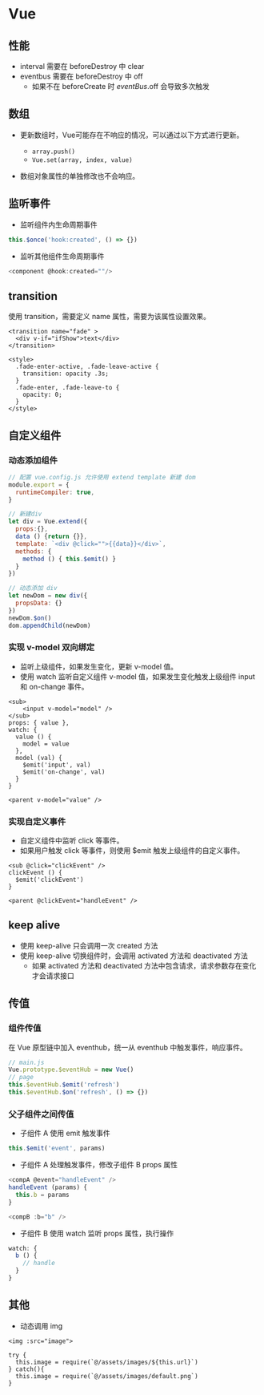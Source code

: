 # Vue

## 性能

- interval 需要在 beforeDestroy 中 clear
- eventbus 需要在 beforeDestroy 中 off
  - 如果不在 beforeCreate 时 $eventBus.$off 会导致多次触发

## 数组

- 更新数组时，Vue可能存在不响应的情况，可以通过以下方式进行更新。
  - ` array.push() `
  - ` Vue.set(array, index, value) `

- 数组对象属性的单独修改也不会响应。

## 监听事件

- 监听组件内生命周期事件
```javascript
this.$once('hook:created', () => {})
```

- 监听其他组件生命周期事件
```javascript
<component @hook:created=""/>
```

## transition

使用 transition，需要定义 name 属性，需要为该属性设置效果。
```vue
<transition name="fade" >
  <div v-if="ifShow">text</div>
</transition>

<style>
  .fade-enter-active, .fade-leave-active {
    transition: opacity .3s;
  }
  .fade-enter, .fade-leave-to {
    opacity: 0;
  }
</style>
```

## 自定义组件

### 动态添加组件

```javascript
// 配置 vue.config.js 允许使用 extend template 新建 dom
module.export = {
  runtimeCompiler: true,
}

// 新建div
let div = Vue.extend({
  props:{},
  data () {return {}},
  template: `<div @click="">{{data}}</div>`,
  methods: {
    method () { this.$emit() }
  }
})

// 动态添加 div
let newDom = new div({
  propsData: {}
})
newDom.$on()
dom.appendChild(newDom)
```

### 实现 v-model 双向绑定

- 监听上级组件，如果发生变化，更新 v-model 值。
- 使用 watch 监听自定义组件 v-model 值，如果发生变化触发上级组件 input 和 on-change 事件。
```vue
<sub>
    <input v-model="model" />
</sub>
props: { value },
watch: {
  value () {
    model = value
  },
  model (val) {
    $emit('input', val)
    $emit('on-change', val)
  }
}

<parent v-model="value" />
```

### 实现自定义事件

- 自定义组件中监听 click 等事件。
- 如果用户触发 click 等事件，则使用 $emit 触发上级组件的自定义事件。
```vue
<sub @click="clickEvent" />
clickEvent () {
  $emit('clickEvent')
}

<parent @clickEvent="handleEvent" />
```

## keep alive

- 使用 keep-alive 只会调用一次 created 方法
- 使用 keep-alive 切换组件时，会调用 activated 方法和 deactivated 方法
  - 如果 activated 方法和 deactivated 方法中包含请求，请求参数存在变化才会请求接口

## 传值

### 组件传值

在 Vue 原型链中加入 eventhub，统一从 eventhub 中触发事件，响应事件。
```javascript
// main.js
Vue.prototype.$eventHub = new Vue()
// page
this.$eventHub.$emit('refresh')
this.$eventHub.$on('refresh', () => {})
```

### 父子组件之间传值

- 子组件 A 使用 emit 触发事件
```javascript
this.$emit('event', params)
```

- 子组件 A 处理触发事件，修改子组件 B props 属性
```javascript
<compA @event="handleEvent" />
handleEvent (params) {
  this.b = params
}

<compB :b="b" />
```

- 子组件 B 使用 watch 监听 props 属性，执行操作
```javascript
watch: {
  b () {
    // handle
  }
}
```

## 其他

- 动态调用 img
```vue
<img :src="image">

try {
  this.image = require(`@/assets/images/${this.url}`)
} catch(){
  this.image = require(`@/assets/images/default.png`)
}
```